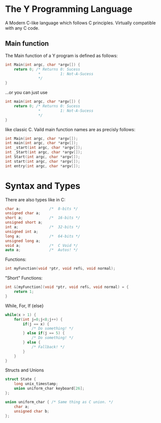 # The Y Programming Language
A Modern C-like language which follows C principles. Virtually compatible with
any C code.

## Main function
The Main function of a Y program is defined as follows:
```c
int Main(int argc, char *argv[]) {
    return 0; /* Returns 0: Sucess
               *         1: Not-A-Sucess
               */
}
```
...or you can just use
```c
int main(int argc, char *argv[]) {
    return 0; /* Returns 0: Sucess
               *         1: Not-A-Sucess
               */
}
```
like classic C. Vaild main function names are as precisly follows:
```c
int Main(int argc, char *argv[]);
int main(int argc, char *argv[]);
int _start(int argc, char *argv[]);
int _Start(int argc, char *argv[]);
int Start(int argc, char *argv[]);
int start(int argc, char *argv[]);
int entry(int argc, char *argv[]);
```
# Syntax and Types

There are also types like in C:
```c
char a;             /*  8-bits */
unsigned char a;
short a;            /*  16-bits */
unsigned short a;
int a;              /*  32-bits */
unsigned int a;
long a;             /*  64-bits */
unsigned long a;
void a;             /*  C Void */
auto a;             /*  Autos! */
```
Functions:

```c
int myFunction(void *ptr, void ref&, void normal);
```
"Short" Functions:
```c
int &[myFunction](void *ptr, void ref&, void normal) = {
    return 1;
}
```
While, For, If {else}
```c
while(x > 1) {
    for(int j=0;j<8;j++) {
        if(j == x) {
            /* Do something! */
        } else if(j == 5) {
            /* Do something! */
        } else {
            /* Fallback! */
        }
    }
}
```
Structs and Unions
```c
struct State {
    long unix_timestamp;
    union uniform_char keyboard[26];
};

union uniform_char { /* Same thing as C union. */
    char a;
    unsigned char b;
};
```


